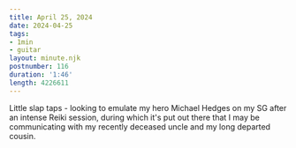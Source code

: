 ```yaml
---
title: April 25, 2024
date: 2024-04-25
tags:
- 1min
- guitar
layout: minute.njk
postnumber: 116
duration: '1:46'
length: 4226611
---
```

Little slap taps - looking to emulate my hero Michael Hedges on my SG after an intense Reiki session, during which it's put out there that I may be communicating with my recently deceased uncle and my long departed cousin. 